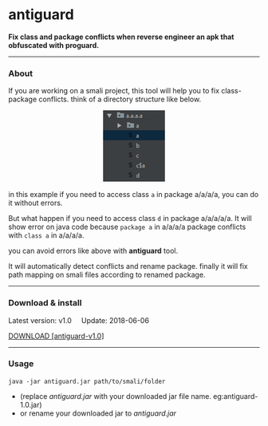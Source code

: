 

# antiguard
**Fix class and package conflicts when reverse engineer an apk that obfuscated with proguard.**

----------------

### About
If you are working on a smali project, this tool will help you to fix class-package conflicts.
think of a directory structure like below.

<p align="center">
  <img src="https://github.com/infahash/antiguard/blob/master/asset/directory%20structure.PNG" />
</p>

in this example if you need to access class `a` in package a/a/a/a, you can do it without errors.

But what happen if you need to access class `d` in package a/a/a/a/a. It will show error on java code because `package a` in a/a/a/a package conflicts with `class a` in a/a/a/a. 

you can avoid errors like above with **antiguard** tool.

It will automatically detect conflicts and rename package. finally it will fix path mapping on smali files according to renamed package.

------------



### Download & install

Latest version: v1.0 &nbsp;&nbsp;&nbsp; Update: 2018-06-06

<a href="https://github.com/infahash/antiguard/releases/download/v1.0/antiguard-1.0.jar" style="border: 10px 10px solid green">
  DOWNLOAD [antiguard-v1.0]
</a>

------------

### Usage
```
java -jar antiguard.jar path/to/smali/folder
```
* (replace *antiguard.jar* with your downloaded jar file name. eg:antiguard-1.0.jar)
* or rename your downloaded jar to *antiguard.jar*
